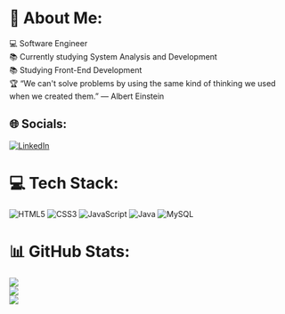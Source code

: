 # 💫 About Me:
💻 Software Engineer<br>📚 Currently studying System Analysis and Development<br>📚 Studying Front-End Development<br>🏆 “We can't solve problems by using the same kind of thinking we used when we created them.” — Albert Einstein


## 🌐 Socials:
[![LinkedIn](https://img.shields.io/badge/LinkedIn-%230077B5.svg?logo=linkedin&logoColor=white)](https://linkedin.com/in/gabriel-kist) 

# 💻 Tech Stack:
![HTML5](https://img.shields.io/badge/html5-%23E34F26.svg?style=for-the-badge&logo=html5&logoColor=white) ![CSS3](https://img.shields.io/badge/css3-%231572B6.svg?style=for-the-badge&logo=css3&logoColor=white) ![JavaScript](https://img.shields.io/badge/javascript-%23323330.svg?style=for-the-badge&logo=javascript&logoColor=%23F7DF1E) ![Java](https://img.shields.io/badge/java-%23ED8B00.svg?style=for-the-badge&logo=java&logoColor=white) ![MySQL](https://img.shields.io/badge/mysql-%2300f.svg?style=for-the-badge&logo=mysql&logoColor=white)
# 📊 GitHub Stats:
![](https://github-readme-stats.vercel.app/api?username=kistgab&theme=midnight-purple&hide_border=false&include_all_commits=true&count_private=true)<br/>
![](https://github-readme-streak-stats.herokuapp.com/?user=kistgab&theme=midnight-purple&hide_border=false)<br/>
![](https://github-readme-stats.vercel.app/api/top-langs/?username=kistgab&theme=midnight-purple&hide_border=false&include_all_commits=true&count_private=true&layout=compact)

<!-- Proudly created with GPRM ( https://gprm.itsvg.in ) --> 
